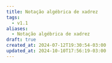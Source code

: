 ```yaml
---
title: Notação algébrica de xadrez
tags:
  - v1.1
aliases:
  - Notação algébrica de xadrez
draft: true
created_at: 2024-07-12T19:30:54-03:00
updated_at: 2024-10-10T17:56:19-03:00
---
```


